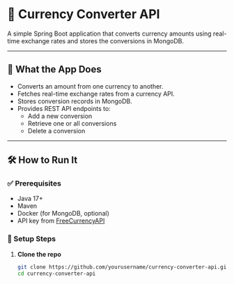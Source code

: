 # 💱 Currency Converter API

A simple Spring Boot application that converts currency amounts using real-time exchange rates and stores the conversions in MongoDB.

---

## 🚀 What the App Does

- Converts an amount from one currency to another.
- Fetches real-time exchange rates from a currency API.
- Stores conversion records in MongoDB.
- Provides REST API endpoints to:
    - Add a new conversion
    - Retrieve one or all conversions
    - Delete a conversion

---

## 🛠️ How to Run It

### ✅ Prerequisites

- Java 17+
- Maven
- Docker (for MongoDB, optional)
- API key from [FreeCurrencyAPI](https://freecurrencyapi.com)

### 🔧 Setup Steps

1. **Clone the repo**
   ```bash
   git clone https://github.com/yourusername/currency-converter-api.git
   cd currency-converter-api
